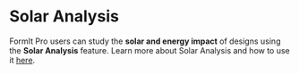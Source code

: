 # Solar Analysis

FormIt Pro users can study the **solar and energy impact** of designs using the **Solar Analysis** feature. Learn more about Solar Analysis and how to use it [here](../building-the-farnsworth-house/part-i/solar-and-energy-analysis.md).

